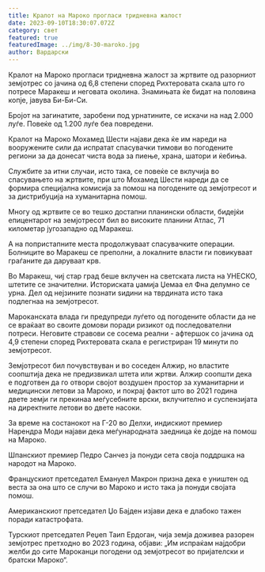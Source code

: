```yaml
---
title: Кралот на Мароко прогласи тридневна жалост
date: 2023-09-10T18:30:07.072Z
category: свет
featured: true
featuredImage: ../img/8-30-maroko.jpg
author: Вардарски
---
```


Кралот на Мароко прогласи тридневна жалост за жртвите од разорниот земјотрес со јачина од 6,8 степени според Рихтеровата скала што го потресе Маракеш и неговата околина. Знамињата ќе бидат на половина копје, јавува Би-Би-Си.

Бројот на загинатите, заробени под урнатините, се искачи на над 2.000 луѓе. Повеќе од 1.200 луѓе беа повредени.

Кралот на Мароко Мохамед Шести најави дека ќе им нареди на вооружените сили да испратат спасувачки тимови во погодените региони за да донесат чиста вода за пиење, храна, шатори и ќебиња.

Службите за итни случаи, исто така, се повеќе се вклучија во спасувањето на жртвите, при што Мохамед Шести нареди да се формира специјална комисија за помош на погодените од земјотресот и за дистрибуција на хуманитарна помош.

Многу од жртвите се во тешко достапни планински области, бидејќи епицентарот на земјотресот бил во високите планини Атлас, 71 километар југозападно од Маракеш.

А на попристапните места продолжуваат спасувачките операции. Болниците во Маракеш се преполни, а локалните власти ги повикуваат граѓаните да даруваат крв.

Во Маракеш, чиј стар град беше вклучен на светската листа на УНЕСКО, штетите се значителни. Историската џамија Џемаа ел Фна делумно се урна. Дел од нејзините познати ѕидини на тврдината исто така подлегнаа на земјотресот.

Мароканската влада ги предупреди луѓето од погодените области да не се враќаат во своите домови поради ризикот од последователни потреси. Неговите стравови се сосема реални - афтершок со јачина од 4,9 степени според Рихтеровата скала е регистриран 19 минути по земјотресот.

Земјотресот бил почувствуван и во соседен Алжир, но властите соопштија дека не предизвикал штета или жртви. Алжир соопшти дека е подготвен да го отвори својот воздушен простор за хуманитарни и медицински летови за Мароко, и покрај фактот што во 2021 година двете земји ги прекинаа меѓусебните врски, вклучително и суспензијата на директните летови во двете насоки.

За време на состанокот на Г-20 во Делхи, индискиот премиер Нарендра Моди најави дека меѓународната заедница ќе дојде на помош на Мароко.

Шпанскиот премиер Педро Санчез ја понуди сета своја поддршка на народот на Мароко.

Францускиот претседател Емануел Макрон призна дека е уништен од веста за она што се случи во Мароко и исто така ја понуди својата помош.

Американскиот претседател Џо Бајден изјави дека е длабоко тажен поради катастрофата.

Турскиот претседател Реџеп Таип Ердоган, чија земја доживеа разорен земјотрес претходно во 2023 година, објави: „Им испраќам најдобри желби до сите Мароканци погодени од земјотресот во пријателски и братски Мароко“.